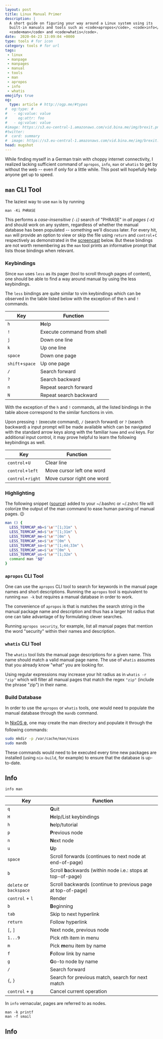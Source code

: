 ```yaml
---
layout: post
title: Linux Manual Primer
description: |
  A short guide on figuring your way around a Linux system using its
  built-in manuals and tools such as <code>apropos</code>, <code>info</code>,
  <code>man</code> and <code>whatis</code>.
date:  2020-04-23 13:09:04 +0000
type: tools # for icon
category: tools # for url
tags:
 - linux
 - manpage
 - manpages
 - manual
 - tools
 - man
 - apropos
 - info
 - whatis
emojify: true
og:
  type: article # http://ogp.me/#types
#  og:type: # 
#   - og:value: value
#     og:attr: foo
#   - og:value: value
#image: https://s3.eu-central-1.amazonaws.com/vid.bina.me/img/brexit.png
#twitter:
#  card: summary
#  image: https://s3.eu-central-1.amazonaws.com/vid.bina.me/img/brexit.png
head: mugshot
---
```

While finding myself in a German train with choppy internet connectivity, I
realized lacking sufficient command of `apropos`, `info`, `man` or `whatis` to
get by without the web -- even if only for a little while. This post will
hopefully help anyone get up to speed.

## `man` CLI Tool

The laziest way to use `man` is by running

```
man -Ki PHRASE
```

This performs a _case-insensitive (`-i`)_ search of "PHRASE" in _all pages
(`-K`)_ and should work on any system, regardless of whether the manual database
has been populated -- something we'll discuss later. For every hit, `man` will
provide an option to view or skip the file using `return` and `control`+`C`
respectively as demonstrated in the [screencast][asciinema-man-skip] below. But
these bindings are not worth remembering as the `man` tool prints an
informative prompt that lists those bindings when relevant.

<div class="element screencast">
  <script id="asciicast-wspj6740NJTMooh24IQKOUsET" src="https://asciinema.org/a/wspj6740NJTMooh24IQKOUsET.js" async></script>
</div>

[asciinema-man-skip]: https://asciinema.org/a/wspj6740NJTMooh24IQKOUsET

### Keybindings

Since `man` uses `less` as its pager (tool to scroll through pages of content),
one should be able to find a way around manual by using the less keybindings.

The `less` bindings are quite similar to vim keybindings which can be observed
in the table listed below with the exception of the `h` and `!` commands.

| Key             | Function                   |
|-----------------|----------------------------|
| `h`             | **H**elp                   |
| `!`             | Execute command from shell |
| `j`             | Down one line              |
| `k`             | Up one line                |
| `space`         | Down one page              |
| `shift`+`space` | Up one page                |
| `/`             | Search forward             |
| `?`             | Search backward            |
| `n`             | Repeat search forward      |
| `N`             | Repeat search backward     |

With the exception of the `h` and `!` commands, all the listed bindings in the
table above correspond to the similar functions in vim.

Upon pressing `!` (execute command), `/` (search forward) or `?` (search
backward) a input prompt will be made available which can be navigated with the
standard arrow keys along with the familiar `home` and `end` keys. For
additional input control, it may prove helpful to learn the following
keybindings as well.

| Key               | Function                   |
|-------------------|----------------------------|
| `control`+`U`     | Clear line                 |
| `control`+`left`  | Move cursor left one word  |
| `control`+`right` | Move cursor right one word |


### Highlighting

The following snippet ([source][man-color]) added to your ~/.bashrc or ~/.zshrc
file will colorize the output of the man command to ease human parsing of
manual pages. :wink:

```bash
man () {
  LESS_TERMCAP_mb=$'\e'"[1;31m" \
  LESS_TERMCAP_md=$'\e'"[1;31m" \
  LESS_TERMCAP_me=$'\e'"[0m" \
  LESS_TERMCAP_se=$'\e'"[0m" \
  LESS_TERMCAP_so=$'\e'"[1;44;33m" \
  LESS_TERMCAP_ue=$'\e'"[0m" \
  LESS_TERMCAP_us=$'\e'"[1;32m" \
  command man "$@"
}
```

[man-color]:https://boredzo.org/blog/archives/2016-08-15/colorized-man-pages-understood-and-customized

### `apropos` CLI Tool

One can use the `apropos` CLI tool to search for keywords in the manual page
names and short descriptions. Running the `apropos` tool is equivalent to
running `man -k` but requires a manual database in order to work.

The convenience of `apropos` is that is matches the search string in the manual
package name and description and thus has a larger hit radius that one can take
advantage of by formulating clever searches.

Running `apropos security`, for example, list all manual pages that mention the
word "security" within their names and description.

### `whatis` CLI Tool

The `whatis` tool lists the manual page descriptions for a given name. This
name should match a valid manual page name. The use of `whatis` assumes that
you already know "what" you are looking for.

Using regular expressions may increase your hit radius as in `whatis -r "zip"`
which will filter all manual pages that match the regex `"zip"` (include the
phrase "zip") in their name.

### Build Database

In order to use the `apropos` or `whatis` tools, one would need to populate the
manual database through the `mandb` command.

In [NixOS :snowflake:][nixos-wiki-apropos], one may create the man directory
and populate it through the following commands:

```bash
sudo mkdir -p /var/cache/man/nixos
sudo mandb
```

These commands would need to be executed every time new packages are installed
(using `nix-build`, for example) to ensure that the database is up-to-date.

[nixos-wiki-apropos]: https://nixos.wiki/wiki/Apropos

## Info

```
info man
```

| Key                     | Function                                                      |
|-------------------------|---------------------------------------------------------------|
| `q`                     | **Q**uit                                                      |
| `H`                     | **H**elp/List keybindings                                     |
| `h`                     | **h**elp/tutorial                                             |
| `p`                     | **P**revious node                                             |
| `n`                     | **N**ext node                                                 |
| `u`                     | **U**p                                                        |
| `space`                 | Scroll forwards (continues to next node at end-of-page)       |
| `b`                     | Scroll **b**ackwards (within node i.e.: stops at top-of-page) |
| `delete` or `backspace` | Scroll backwards (continue to previous page at top-of-page)   |
| `control` + `l`         | Render                                                        |
| `b`                     | **B**eginning                                                 |
| `tab`                   | Skip to next hyperlink                                        |
| `return`                | Follow hyperlink                                              |
| `[`, `]`                | Next node, previous node                                      |
| `1...9`                 | Pick $n$th item in menu                                       |
| `m`                     | Pick **m**enu item by name                                    |
| `f`                     | **F**ollow link by name                                       |
| `g`                     | **G**o-to node by name                                        |
| `/`                     | Search forward                                                |
| `{`, `}`                | Search for previous match, search for next match              |
| `control` + `g`         | Cancel current operation                                      |

<!--
Basic Info command keys

H           Close this help window.
q           Quit Info altogether.
h           Invoke the Info tutorial.

Up          Move up one line.
Down        Move down one line.
PgUp        Scroll backward one screenful.
PgDn        Scroll forward one screenful.
Home        Go to the beginning of this node.
End         Go to the end of this node.

TAB         Skip to the next hypertext link.
RET         Follow the hypertext link under the cursor.
l           Go back to the last node seen in this window.

[           Go to the previous node in the document.
]           Go to the next node in the document.
p           Go to the previous node on this level.
n           Go to the next node on this level.
u           Go up one level.
-->

In `info` vernacular, pages are referred to as nodes.

```
man -k printf
man -f smail
```


## Info


[apropos-man-nixos]: https://nixos.wiki/wiki/Apropos
[gh-apropos-man-nixos]: https://github.com/NixOS/nixpkgs/issues/14472
